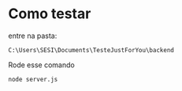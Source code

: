 # Como testar

entre na pasta:

`C:\Users\SESI\Documents\TesteJustForYou\backend`

Rode esse comando

`node server.js`
